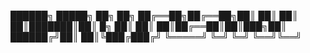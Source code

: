 
██████╗  █████╗ ██╗    ██╗
██╔══██╗██╔══██╗██║    ██║
██║  ██║███████║██║ █╗ ██║
██║  ██║██╔══██║██║███╗██║
██████╔╝██║  ██║╚███╔███╔╝
╚═════╝ ╚═╝  ╚═╝ ╚══╝╚══╝


